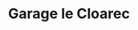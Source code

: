 ---
title: "Garage le Cloarec"
url: /plobannalec-lesconil/garage-le-cloarec/
shop: réparation de voitures
---